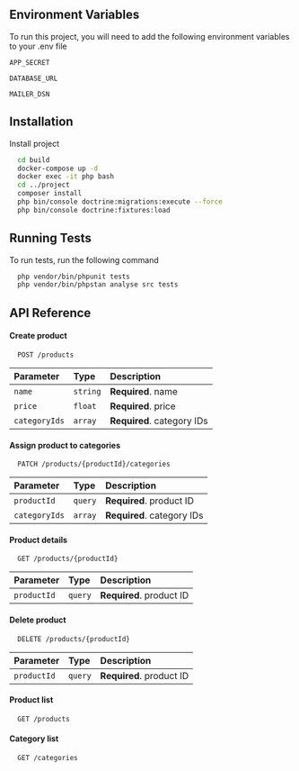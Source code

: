 ## Environment Variables

To run this project, you will need to add the following environment variables to your .env file

`APP_SECRET`

`DATABASE_URL`

`MAILER_DSN`


## Installation

Install project

```bash
  cd build
  docker-compose up -d
  docker exec -it php bash
  cd ../project
  composer install
  php bin/console doctrine:migrations:execute --force
  php bin/console doctrine:fixtures:load
```


## Running Tests

To run tests, run the following command

```bash
  php vendor/bin/phpunit tests
  php vendor/bin/phpstan analyse src tests
```


## API Reference

#### Create product

```http
  POST /products
```

| Parameter | Type     | Description                |
| :-------- | :------- | :------------------------- |
| `name` | `string` | **Required**. name |
| `price` | `float` | **Required**. price |
| `categoryIds` | `array` | **Required**. category IDs |


#### Assign product to categories

```http
  PATCH /products/{productId}/categories
```

| Parameter     | Type    | Description                |
|:--------------|:--------|:---------------------------|
| `productId`   | `query` | **Required**. product ID   |
| `categoryIds` | `array` | **Required**. category IDs |


#### Product details

```http
  GET /products/{productId}
```

| Parameter     | Type    | Description                |
|:--------------|:--------|:---------------------------|
| `productId`   | `query` | **Required**. product ID   |

#### Delete product

```http
  DELETE /products/{productId}
```

| Parameter     | Type    | Description                |
|:--------------|:--------|:---------------------------|
| `productId`   | `query` | **Required**. product ID   |


#### Product list

```http
  GET /products
```

#### Category list

```http
  GET /categories
```

